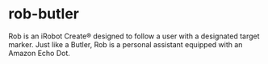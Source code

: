 # rob-butler
Rob is an iRobot Create® designed to follow a user with a designated target marker. Just like a Butler, Rob is a personal assistant equipped with an Amazon Echo Dot.
